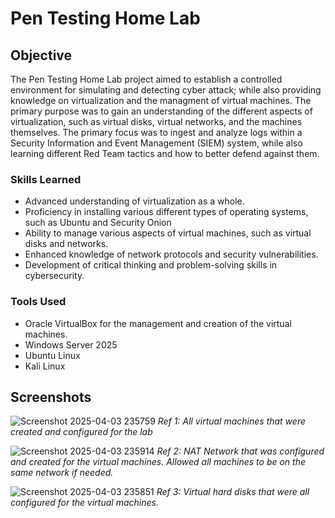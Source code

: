 # Pen Testing Home Lab

## Objective
The Pen Testing Home Lab project aimed to establish a controlled environment for simulating and detecting cyber attack; while also providing knowledge on virtualization and the managment of virtual machines. The primary purpose was to gain an understanding of the different aspects of virtualization, such as virtual disks, virtual networks, and the machines themselves. The primary focus was to ingest and analyze logs within a Security Information and Event Management (SIEM) system, while also learning different Red Team tactics and how to better defend against them.

### Skills Learned
- Advanced understanding of virtualization as a whole.
- Proficiency in installing various different types of operating systems, such as Ubuntu and Security Onion
- Ability to manage various aspects of virtual machines, such as virtual disks and networks.
- Enhanced knowledge of network protocols and security vulnerabilities.
- Development of critical thinking and problem-solving skills in cybersecurity.

### Tools Used
- Oracle VirtualBox for the management and creation of the virtual machines.
- Windows Server 2025 
- Ubuntu Linux
- Kali Linux

## Screenshots
![Screenshot 2025-04-03 235759](https://github.com/user-attachments/assets/50df195d-a5ba-4848-8dc8-95eac10f5858)
*Ref 1: All virtual machines that were created and configured for the lab*


![Screenshot 2025-04-03 235914](https://github.com/user-attachments/assets/c9afb990-3d8d-40a9-b46e-aac6ea32d03f)
*Ref 2: NAT Network that was configured and created for the virtual machines. Allowed all machines to be on the same network if needed.*


![Screenshot 2025-04-03 235851](https://github.com/user-attachments/assets/43cc9305-7f2c-4e2c-9829-339ca02fefca)
*Ref 3: Virtual hard disks that were all configured for the virtual machines.*


